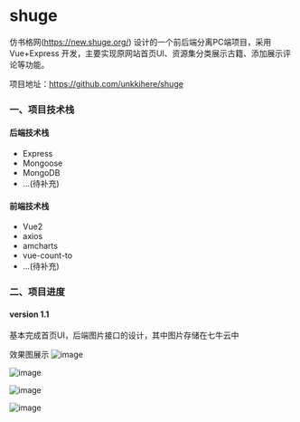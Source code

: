 # shuge
仿书格网(https://new.shuge.org/) 设计的一个前后端分离PC端项目，采用 Vue+Express 开发，主要实现原网站首页UI、资源集分类展示古籍、添加展示评论等功能。

项目地址：https://github.com/unkkihere/shuge

### 一、项目技术栈
#### 后端技术栈
+ Express
+ Mongoose
+ MongoDB
+ ...(待补充)

#### 前端技术栈
+ Vue2
+ axios
+ amcharts
+ vue-count-to
+ ...(待补充)

### 二、项目进度
#### version 1.1
基本完成首页UI，后端图片接口的设计，其中图片存储在七牛云中  

效果图展示
![image](https://github.com/unkkihere/shuge/blob/master/demostarte/%E9%A6%96%E9%A1%B51.gif)

![image](https://github.com/unkkihere/shuge/blob/master/demostarte/%E9%A6%96%E9%A1%B52.gif)

![image](https://github.com/unkkihere/shuge/blob/master/demostarte/%E9%A6%96%E9%A1%B53.gif)

![image](https://github.com/unkkihere/shuge/blob/master/demostarte/%E9%A6%96%E9%A1%B54.gif)

